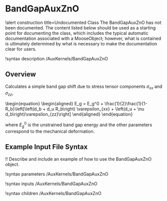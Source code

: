 # BandGapAuxZnO

!alert construction title=Undocumented Class
The BandGapAuxZnO has not been documented. The content listed below should be used as a starting point for
documenting the class, which includes the typical automatic documentation associated with a
MooseObject; however, what is contained is ultimately determined by what is necessary to make the
documentation clear for users.

!syntax description /AuxKernels/BandGapAuxZnO

## Overview

Calculates a simple band gap shift due to stress tensor components $\sigma_{xx}$ and $\sigma_{zz}$,

\begin{equation}
  \begin{aligned}
    E_g = E_g^0 + \frac{1}{2}\frac{1}{1-R_b}\left\[\left(d_b + d_u R_b\right) \varepsilon_{xx} + \left(d_u + \nu d_b\right)\varepsilon_{zz}\right\]
  \end{aligned}
\end{equation}

where $E_g^0$ is the unstrained band gap energy and the other parameters correspond to the mechanical deformation.

## Example Input File Syntax

!! Describe and include an example of how to use the BandGapAuxZnO object.

!syntax parameters /AuxKernels/BandGapAuxZnO

!syntax inputs /AuxKernels/BandGapAuxZnO

!syntax children /AuxKernels/BandGapAuxZnO
